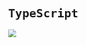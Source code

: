 #  `TypeScript`

![](https://res.cloudinary.com/de4rvmslk/image/upload/w_1600/f_auto,q_auto/Javascript_vs_typescript_key_differences.png)
